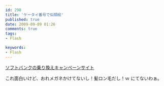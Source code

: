 ```yaml
---
id: 298
title: 'ケータイ番号で似顔絵'
published: true
date: 2009-09-09 01:26
comments: true
tags:
- Flash

keywords:
- Flash
---
```

<script type="text/javascript" src="http://mb.softbank.jp/mb/special/norikae/js/blogparts_l.js?user_id=e420960b3ac1eb9"></script>

[ソフトバンクの乗り換えキャンペーンサイト](http://mb.softbank.jp/mb/special/norikae/index.html "ソフトバンクの乗り換えキャンペーンサイト")

これ面白いけど、おれメガネかけてないし！髪ロン毛だし！ｗ
にてないわぁ。
